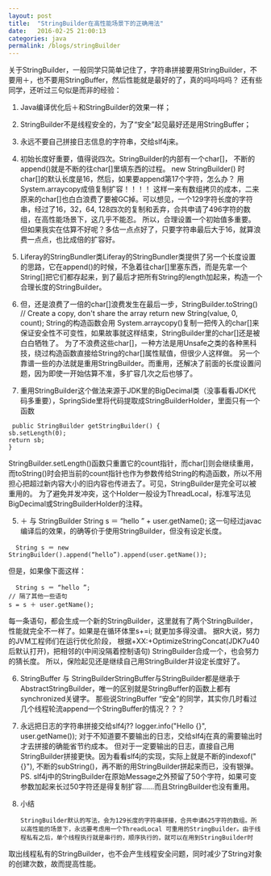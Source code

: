 ```yaml
---
layout: post
title:  "StringBuilder在高性能场景下的正确用法"
date:   2016-02-25 21:00:13
categories: java
permalink: /blogs/stringBuilder
---
```

关于StringBuilder，一般同学只简单记住了，字符串拼接要用StringBuilder，不要用＋，也不要用StringBuffer，然后性能就是最好的了，真的吗吗吗吗？
还有些同学，还听过三句似是而非的经验：
1. Java编译优化后＋和StringBuilder的效果一样；
2. StringBuilder不是线程安全的，为了“安全”起见最好还是用StringBuffer；
3. 永远不要自己拼接日志信息的字符串，交给slf4j来。
 
1. 初始长度好重要，值得说四次。StringBuilder的内部有一个char[]， 不断的append()就是不断的往char[]里填东西的过程。
new StringBuilder() 时char[]的默认长度是16，然后，如果要append第17个字符，怎么办？
用System.arraycopy成倍复制扩容！！！！
这样一来有数组拷贝的成本，二来原来的char[]也白白浪费了要被GC掉。可以想见，一个129字符长度的字符串，经过了16，32，64, 128四次的复制和丢弃，合共申请了496字符的数组，在高性能场景下，这几乎不能忍。
所以，合理设置一个初始值多重要。
但如果我实在估算不好呢？多估一点点好了，只要字符串最后大于16，就算浪费一点点，也比成倍的扩容好。
 
2. Liferay的StringBundler类Liferay的StringBundler类提供了另一个长度设置的思路，它在append()的时候，不急着往char[]里塞东西，而是先拿一个String[]把它们都存起来，到了最后才把所有String的length加起来，构造一个合理长度的StringBuilder。
 
3. 但，还是浪费了一倍的char[]浪费发生在最后一步，StringBuilder.toString()
  // Create a copy, don't share the array
return new String(value, 0, count);
String的构造函数会用 System.arraycopy()复制一把传入的char[]来保证安全性不可变性，如果故事就这样结束，StringBuilder里的char[]还是被白白牺牲了。
为了不浪费这些char[]，一种方法是用Unsafe之类的各种黑科技，绕过构造函数直接给String的char[]属性赋值，但很少人这样做。
另一个靠谱一些的办法就是重用StringBuilder。而重用，还解决了前面的长度设置问题，因为即使一开始估算不准，多扩容几次之后也够了。
 
4. 重用StringBuilder这个做法来源于JDK里的BigDecimal类（没事看看JDK代码多重要），SpringSide里将代码提取成StringBuilderHolder，里面只有一个函数
 ```
  public StringBuilder getStringBuilder() {
sb.setLength(0);
return sb;
}
```
StringBuilder.setLength()函数只重置它的count指针，而char[]则会继续重用，而toString()时会把当前的count指针也作为参数传给String的构造函数，所以不用担心把超过新内容大小的旧内容也传进去了。可见，StringBuilder是完全可以被重用的。
为了避免并发冲突，这个Holder一般设为ThreadLocal，标准写法见BigDecimal或StringBuilderHolder的注释。
 
5. ＋ 与 StringBuilder  String s ＝ “hello ” + user.getName();
这一句经过javac编译后的效果，的确等价于使用StringBuilder，但没有设定长度。
```
  String s ＝ new StringBuilder().append(“hello”).append(user.getName());
  ```
但是，如果像下面这样：
```
  String s ＝ “hello ”;
// 隔了其他一些语句
s = s ＋ user.getName();
```
每一条语句，都会生成一个新的StringBuilder，这里就有了两个StringBuilder，性能就完全不一样了。如果是在循环体里s+=i; 就更加多得没谱。
据R大说，努力的JVM工程师们在运行优化阶段， 根据+XX:+OptimizeStringConcat(JDK7u40后默认打开)，把相邻的(中间没隔着控制语句) StringBuilder合成一个，也会努力的猜长度。
所以，保险起见还是继续自己用StringBuilder并设定长度好了。
 
6. StringBuffer 与 StringBuilderStringBuffer与StringBuilder都是继承于AbstractStringBuilder，唯一的区别就是StringBuffer的函数上都有synchronized关键字。
那些说StringBuffer “安全”的同学，其实你几时看过几个线程轮流append一个StringBuffer的情况？？？
 
7. 永远把日志的字符串拼接交给slf4j??  logger.info("Hello {}", user.getName());
对于不知道要不要输出的日志，交给slf4j在真的需要输出时才去拼接的确能省节约成本。
但对于一定要输出的日志，直接自己用StringBuilder拼接更快。因为看看slf4j的实现，实际上就是不断的indexof("{}"), 不断的subString()，再不断的用StringBuilder拼起来而已，没有银弹。
PS. slf4j中的StringBuilder在原始Message之外预留了50个字符，如果可变参数加起来长过50字符还是得复制扩容......而且StringBuilder也没有重用。
 
8. 小结

       StringBuilder默认的写法，会为129长度的字符串拼接，合共申请625字符的数组。所以高性能的场景下，永远要考虑用一个ThreadLocal 可重用的StringBuilder。由于线程私有之后，单个线程执行就是串行的，顺序执行的，就可以在用到StringBuilder时
取出线程私有的StringBuilder，也不会产生线程安全问题，同时减少了String对象的创建次数，故而提高性能。
